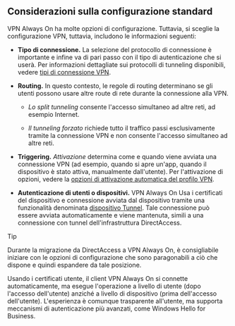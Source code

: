 ## <a name="standard-configuration-considerations"></a>Considerazioni sulla configurazione standard

VPN Always On ha molte opzioni di configurazione. Tuttavia, si sceglie la configurazione VPN, tuttavia, includono le informazioni seguenti:

-   **Tipo di connessione.** La selezione del protocollo di connessione è importante e infine va di pari passo con il tipo di autenticazione che si userà. Per informazioni dettagliate sui protocolli di tunneling disponibili, vedere [tipi di connessione VPN](https://docs.microsoft.com/windows/security/identity-protection/vpn/vpn-connection-type/).

-   **Routing.** In questo contesto, le regole di routing determinano se gli utenti possono usare altre route di rete durante la connessione alla VPN.

    -   _Lo split tunneling_ consente l'accesso simultaneo ad altre reti, ad esempio Internet.

    -   _Il tunneling forzato_ richiede tutto il traffico passi esclusivamente tramite la connessione VPN e non consente l'accesso simultaneo ad altre reti.

-   **Triggering.** _Attivazione_ determina come e quando viene avviata una connessione VPN (ad esempio, quando si apre un'app, quando il dispositivo è stato attiva, manualmente dall'utente). Per l'attivazione di opzioni, vedere la [opzioni di attivazione automatica del profilo VPN](https://docs.microsoft.com/windows/security/identity-protection/vpn/vpn-auto-trigger-profile/).

-   **Autenticazione di utenti o dispositivi.** VPN Always On Usa i certificati del dispositivo e connessione avviata dal dispositivo tramite una funzionalità denominata [dispositivo Tunnel](https://docs.microsoft.com/windows-server/remote/remote-access/vpn/vpn-device-tunnel-config). Tale connessione può essere avviata automaticamente e viene mantenuta, simili a una connessione con tunnel dell'infrastruttura DirectAccess.

>[!TIP]
>Durante la migrazione da DirectAccess a VPN Always On, è consigliabile iniziare con le opzioni di configurazione che sono paragonabili a ciò che dispone e quindi espandere da tale posizione.

Usando i certificati utente, il client VPN Always On si connette automaticamente, ma esegue l'operazione a livello di utente (dopo l'accesso dell'utente) anziché a livello di dispositivo (prima dell'accesso dell'utente). L'esperienza è comunque trasparente all'utente, ma supporta meccanismi di autenticazione più avanzati, come Windows Hello for Business.